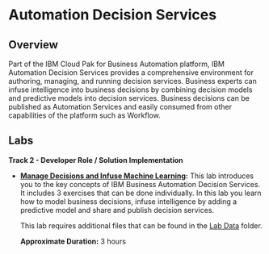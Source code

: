 # Automation Decision Services

## Overview

Part of the IBM Cloud Pak for Business Automation platform, IBM Automation Decision Services provides a comprehensive environment for authoring, managing, and running decision services. Business experts can infuse intelligence into business decisions by combining decision models and predictive models into decision services. Business decisions can be published as Automation Services and easily consumed from other capabilities of the platform such as Workflow.

## Labs

**Track 2 - Developer Role / Solution Implementation**

- **<a href="Lab%20Guide%20-%20Automation%20Decision%20Services.pdf" target="_blank">Manage Decisions and Infuse Machine Learning</a>:** This lab introduces you to the key concepts of IBM Business Automation Decision Services. It includes 3 exercises that can be done individually. In this lab you learn how to model business decisions, infuse intelligence by adding a predictive model and share and publish decision services.
  
    This lab requires additional files that can be found in the <a href="https://github.com/IBM/cp4ba-labs/tree/main/24.0.1/Decisions/Lab%20Data" target="_blank">Lab Data</a> folder.

    **Approximate Duration:** 3 hours



